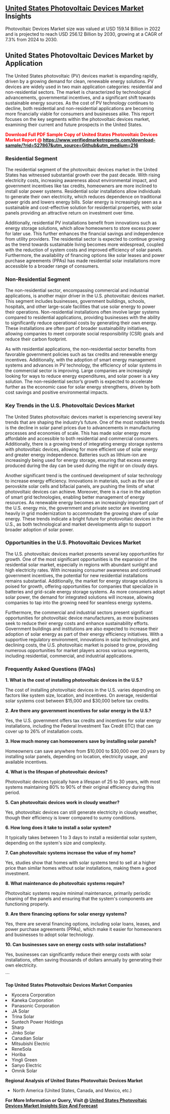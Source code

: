 <h2><a href="https://www.verifiedmarketreports.com/download-sample/?rid=527867&amp;utm_source=Github&amp;utm_medium=216" target="_blank">United States Photovoltaic Devices Market</a> Insights</h2><p>Photovoltaic Devices Market size was valued at USD 159.14 Billion in 2022 and is projected to reach USD 256.12 Billion by 2030, growing at a CAGR of 7.3% from 2024 to 2030.</p><p><h2>United States Photovoltaic Devices Market by Application</h2><p>The United States photovoltaic (PV) devices market is expanding rapidly, driven by a growing demand for clean, renewable energy solutions. PV devices are widely used in two main application categories: residential and non-residential sectors. The market is characterized by technological advancements, governmental incentives, and a significant shift towards sustainable energy sources. As the cost of PV technology continues to decline, both residential and non-residential applications are becoming more financially viable for consumers and businesses alike. This report focuses on the key segments within the photovoltaic devices market, examining their current and future prospects in the United States.</p><p><strong><p><span class=""><span style="color: #ff0000;"><strong>Download Full PDF Sample Copy of United States Photovoltaic Devices Market Report</strong> @ </span><a href="https://www.verifiedmarketreports.com/download-sample/?rid=527867&amp;utm_source=Github&amp;utm_medium=216" target="_blank">https://www.verifiedmarketreports.com/download-sample/?rid=527867&amp;utm_source=Github&amp;utm_medium=216</a></span></p></strong></p><h3>Residential Segment</h3><p>The residential segment of the photovoltaic devices market in the United States has witnessed substantial growth over the past decade. With rising electricity costs, increasing awareness about environmental impact, and government incentives like tax credits, homeowners are more inclined to install solar power systems. Residential solar installations allow individuals to generate their own electricity, which reduces dependence on traditional power grids and lowers energy bills. Solar energy is increasingly seen as a sustainable and cost-effective solution for residential properties, with solar panels providing an attractive return on investment over time.</p><p>Additionally, residential PV installations benefit from innovations such as energy storage solutions, which allow homeowners to store excess power for later use. This further enhances the financial savings and independence from utility providers. The residential sector is expected to continue growing as the trend towards sustainable living becomes more widespread, coupled with the reduction of system costs and improved efficiency of solar panels. Furthermore, the availability of financing options like solar leases and power purchase agreements (PPAs) has made residential solar installations more accessible to a broader range of consumers.</p><h3>Non-Residential Segment</h3><p>The non-residential sector, encompassing commercial and industrial applications, is another major driver in the U.S. photovoltaic devices market. This segment includes businesses, government buildings, schools, hospitals, and other large-scale facilities that use solar energy to power their operations. Non-residential installations often involve larger systems compared to residential applications, providing businesses with the ability to significantly reduce operational costs by generating their own energy. These installations are often part of broader sustainability initiatives, allowing companies to meet corporate social responsibility (CSR) goals and reduce their carbon footprint.</p><p>As with residential applications, the non-residential sector benefits from favorable government policies such as tax credits and renewable energy incentives. Additionally, with the adoption of smart energy management systems and advances in PV technology, the efficiency of solar systems in the commercial sector is improving. Large companies are increasingly looking for ways to reduce energy expenditures, and solar power is a key solution. The non-residential sector’s growth is expected to accelerate further as the economic case for solar energy strengthens, driven by both cost savings and positive environmental impacts.</p><h3>Key Trends in the U.S. Photovoltaic Devices Market</h3><p>The United States photovoltaic devices market is experiencing several key trends that are shaping the industry’s future. One of the most notable trends is the decline in solar panel prices due to advancements in manufacturing processes and economies of scale. This has made solar energy more affordable and accessible to both residential and commercial consumers. Additionally, there is a growing trend of integrating energy storage systems with photovoltaic devices, allowing for more efficient use of solar energy and greater energy independence. Batteries such as lithium-ion are increasingly being used for energy storage, ensuring that excess energy produced during the day can be used during the night or on cloudy days.</p><p>Another significant trend is the continued development of solar technology to increase energy efficiency. Innovations in materials, such as the use of perovskite solar cells and bifacial panels, are pushing the limits of what photovoltaic devices can achieve. Moreover, there is a rise in the adoption of smart grid technologies, enabling better management of energy resources. As renewable energy becomes an increasingly important part of the U.S. energy mix, the government and private sector are investing heavily in grid modernization to accommodate the growing share of solar energy. These trends indicate a bright future for photovoltaic devices in the U.S., as both technological and market developments align to support broader adoption of solar power.</p><h3>Opportunities in the U.S. Photovoltaic Devices Market</h3><p>The U.S. photovoltaic devices market presents several key opportunities for growth. One of the most significant opportunities is the expansion of the residential solar market, especially in regions with abundant sunlight and high electricity rates. With increasing consumer awareness and continued government incentives, the potential for new residential installations remains substantial. Additionally, the market for energy storage solutions is poised for growth, offering opportunities for companies that specialize in batteries and grid-scale energy storage systems. As more consumers adopt solar power, the demand for integrated solutions will increase, allowing companies to tap into the growing need for seamless energy systems.</p><p>Furthermore, the commercial and industrial sectors present significant opportunities for photovoltaic device manufacturers, as more businesses seek to reduce their energy costs and enhance sustainability efforts. Government buildings and institutions are also expected to increase their adoption of solar energy as part of their energy efficiency initiatives. With a supportive regulatory environment, innovations in solar technologies, and declining costs, the U.S. photovoltaic market is poised to grow, providing numerous opportunities for market players across various segments, including residential, commercial, and industrial applications.</p><h3>Frequently Asked Questions (FAQs)</h3><p><strong>1. What is the cost of installing photovoltaic devices in the U.S.?</strong></p><p>The cost of installing photovoltaic devices in the U.S. varies depending on factors like system size, location, and incentives. On average, residential solar systems cost between $15,000 and $30,000 before tax credits.</p><p><strong>2. Are there any government incentives for solar energy in the U.S.?</strong></p><p>Yes, the U.S. government offers tax credits and incentives for solar energy installations, including the Federal Investment Tax Credit (ITC) that can cover up to 26% of installation costs.</p><p><strong>3. How much money can homeowners save by installing solar panels?</strong></p><p>Homeowners can save anywhere from $10,000 to $30,000 over 20 years by installing solar panels, depending on location, electricity usage, and available incentives.</p><p><strong>4. What is the lifespan of photovoltaic devices?</strong></p><p>Photovoltaic devices typically have a lifespan of 25 to 30 years, with most systems maintaining 80% to 90% of their original efficiency during this period.</p><p><strong>5. Can photovoltaic devices work in cloudy weather?</strong></p><p>Yes, photovoltaic devices can still generate electricity in cloudy weather, though their efficiency is lower compared to sunny conditions.</p><p><strong>6. How long does it take to install a solar system?</strong></p><p>It typically takes between 1 to 3 days to install a residential solar system, depending on the system's size and complexity.</p><p><strong>7. Can photovoltaic systems increase the value of my home?</strong></p><p>Yes, studies show that homes with solar systems tend to sell at a higher price than similar homes without solar installations, making them a good investment.</p><p><strong>8. What maintenance do photovoltaic systems require?</strong></p><p>Photovoltaic systems require minimal maintenance, primarily periodic cleaning of the panels and ensuring that the system's components are functioning properly.</p><p><strong>9. Are there financing options for solar energy systems?</strong></p><p>Yes, there are several financing options, including solar loans, leases, and power purchase agreements (PPAs), which make it easier for homeowners and businesses to adopt solar technology.</p><p><strong>10. Can businesses save on energy costs with solar installations?</strong></p><p>Yes, businesses can significantly reduce their energy costs with solar installations, often saving thousands of dollars annually by generating their own electricity.</p>```</p><p><strong>Top United States Photovoltaic Devices Market Companies</strong></p><div data-test-id=""><p><li>Kyocera Corporation</li><li> Kaneka Corporation</li><li> Panasonic Corporation</li><li> JA Solar</li><li> Trina Solar</li><li> Suntech Power Holdings</li><li> Sharp</li><li> Jinko Solar</li><li> Canadian Solar</li><li> Mitsubishi Electric</li><li> ReneSola</li><li> Horiba</li><li> Yingli Green</li><li> Sanyo Electric</li><li> Omnik Solar</li></p><div><strong>Regional Analysis of&nbsp;United States Photovoltaic Devices Market</strong></div><ul><li dir="ltr"><p dir="ltr">North America&nbsp;(United States, Canada, and Mexico, etc.)</p></li></ul><p><strong>For More Information or Query, Visit @&nbsp;</strong><strong><a href="https://www.verifiedmarketreports.com/product/photovoltaic-devices-market-size-and-forecast/?utm_source=Github&amp;utm_medium=216" target="_blank">United States Photovoltaic Devices Market Insights Size And Forecast</a></strong></p></div>
